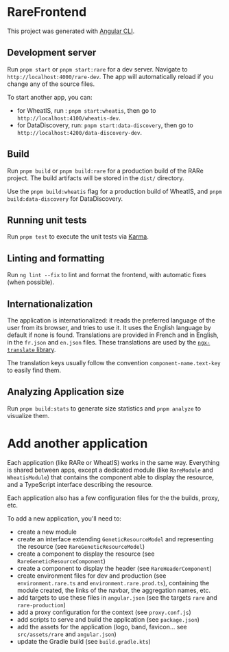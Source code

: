 # RareFrontend

This project was generated with [Angular CLI](https://github.com/angular/angular-cli).

## Development server

Run `pnpm start` or `pnpm start:rare` for a dev server. 
Navigate to `http://localhost:4000/rare-dev`. The app will automatically reload if you change any of the source files.

To start another app, you can:
- for WheatIS, run : `pnpm start:wheatis`, then go to `http://localhost:4100/wheatis-dev`.
- for DataDiscovery, run: `pnpm start:data-discovery`, then go to `http://localhost:4200/data-discovery-dev`.

## Build

Run `pnpm build` or `pnpm build:rare` for a production build of the RARe project. 
The build artifacts will be stored in the `dist/` directory. 

Use the `pnpm build:wheatis` flag for a production build of WheatIS, and `pnpm build:data-discovery` for DataDiscovery.

## Running unit tests

Run `pnpm test` to execute the unit tests via [Karma](https://karma-runner.github.io).

## Linting and formatting

Run `ng lint --fix` to lint and format the frontend,
with automatic fixes (when possible).

## Internationalization

The application is internationalized: 
it reads the preferred language of the user 
from its browser, and tries to use it.
It uses the English language by default if none is found.
Translations are provided in French and in English,
in the `fr.json` and `en.json` files.
These translations are used by the 
[`ngx-translate` library](https://github.com/ngx-translate/core).

The translation keys usually follow the convention
`component-name.text-key` to easily find them. 

## Analyzing Application size

Run `pnpm build:stats` to generate size statistics and `pnpm analyze` to visualize them.

# Add another application

Each application (like RARe or WheatIS) works in the same way.
Everything is shared between apps, 
except a dedicated module (like `RareModule` and `WheatisModule`)
that contains the component able to display the resource,
and a TypeScript interface describing the resource.  

Each application also has a few configuration files
for the the builds, proxy, etc.

To add a new application, you'll need to:

- create a new module
- create an interface extending `GeneticResourceModel` and representing the resource (see `RareGeneticResourceModel`)
- create a component to display the resource (see `RareGeneticResourceComponent`)
- create a component to display the header (see `RareHeaderComponent`)
- create environment files for dev and production (see `environment.rare.ts` and `environment.rare.prod.ts`),
containing the module created, the links of the navbar, the aggregation names, etc. 
- add targets to use these files in `angular.json` (see the targets `rare` and `rare-production`)
- add a proxy configuration for the context (see `proxy.conf.js`)
- add scripts to serve and build the application (see `package.json`)
- add the assets for the application (logo, band, favicon... see `src/assets/rare` and `angular.json`)
- update the Gradle build (see `build.gradle.kts`)
